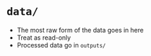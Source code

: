 # `data/`

* The most raw form of the data goes in here
* Treat as read-only
* Processed data go in `outputs/`
